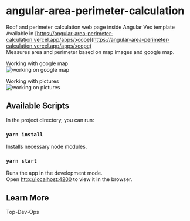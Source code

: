 # angular-area-perimeter-calculation
Roof and perimeter calculation web page inside Angular Vex template<br />
Available in [https://angular-area-perimeter-calculation.vercel.app/apps/xcope](https://angular-area-perimeter-calculation.vercel.app/apps/xcope)<br />
Measures area and perimeter based on map images and google map.

Working with google map<br />
![working on google map](working-on-google-map.gif)

Working with pictures<br />
![working on pictures](working-on-image.gif)

## Available Scripts

In the project directory, you can run:

### `yarn install`

Installs necessary node modules.


### `yarn start`

Runs the app in the development mode.<br />
Open [http://localhost:4200](http://localhost:4200) to view it in the browser.


## Learn More

Top-Dev-Ops

